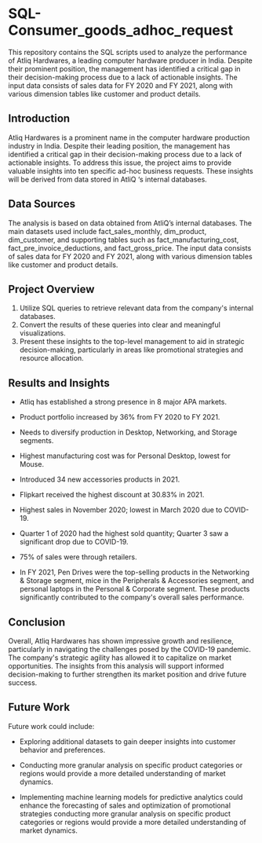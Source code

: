 # SQL-Consumer_goods_adhoc_request
This repository contains the SQL scripts used to analyze the performance of Atliq Hardwares, a leading computer hardware producer in India. Despite their prominent position, the management has identified a critical gap in their decision-making process due to a lack of actionable insights. The input data consists of sales data for FY 2020 and FY 2021, along with various dimension tables like customer and product details.

## Introduction
Atliq Hardwares is a prominent name in the computer hardware production industry in India. Despite their leading position, the management has identified a critical gap in their decision-making process due to a lack of actionable insights. To address this issue, the project aims to provide valuable insights into ten specific ad-hoc business requests. These insights will be derived from data stored in AtliQ ‘s internal databases.

## Data Sources
The analysis is based on data obtained from AtliQ’s internal databases. The main datasets used include fact_sales_monthly, dim_product, dim_customer, and supporting tables such as fact_manufacturing_cost, fact_pre_invoice_deductions, and fact_gross_price. The input data consists of sales data for FY 2020 and FY 2021, along with various dimension tables like customer and product details.

## Project Overview
1. Utilize SQL queries to retrieve relevant data from the company's internal databases.
2. Convert the results of these queries into clear and meaningful visualizations.
3. Present these insights to the top-level management to aid in strategic decision-making, particularly in areas like promotional strategies and resource allocation.

## Results and Insights
- Atliq has established a strong presence in 8 major APA markets.

- Product portfolio increased by 36% from FY 2020 to FY 2021.

- Needs to diversify production in Desktop, Networking, and Storage segments.

- Highest manufacturing cost was for Personal Desktop, lowest for Mouse.

- Introduced 34 new accessories products in 2021.

- Flipkart received the highest discount at 30.83% in 2021.

- Highest sales in November 2020; lowest in March 2020 due to COVID-19.

- Quarter 1 of 2020 had the highest sold quantity; Quarter 3 saw a significant drop due to COVID-19.

- 75% of sales were through retailers.

- In FY 2021, Pen Drives were the top-selling products in the Networking & Storage segment, mice in the Peripherals & Accessories segment, and personal laptops in the Personal & Corporate segment. These products significantly contributed to the company's overall sales performance.

## Conclusion 
Overall, Atliq Hardwares has shown impressive growth and resilience, particularly in navigating the challenges posed by the COVID-19 pandemic. The company's strategic agility has allowed it to capitalize on market opportunities. The insights from this analysis will support informed decision-making to further strengthen its market position and drive future success.

## Future Work
Future work could include:

- Exploring additional datasets to gain deeper insights into customer behavior and preferences.

- Conducting more granular analysis on specific product categories or regions would provide a more detailed understanding of market dynamics.

- Implementing machine learning models for predictive analytics could enhance the forecasting of sales and optimization of promotional strategies
conducting more granular analysis on specific product categories or regions would provide a more detailed understanding of market dynamics.



